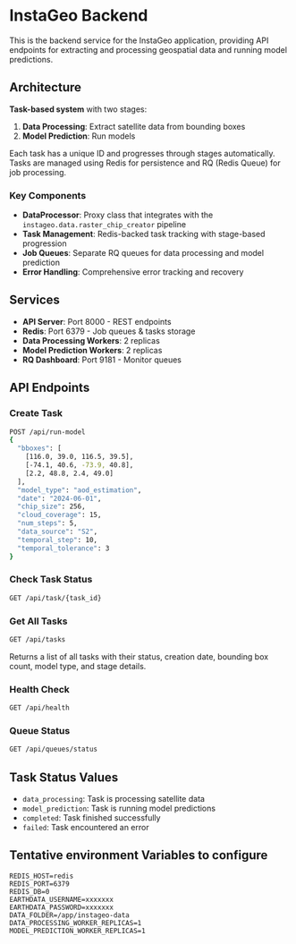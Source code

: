# InstaGeo Backend

This is the backend service for the InstaGeo application, providing API endpoints for extracting and processing geospatial data and running model predictions.

## Architecture

**Task-based system** with two stages:
1. **Data Processing**: Extract satellite data from bounding boxes
2. **Model Prediction**: Run models

Each task has a unique ID and progresses through stages automatically. Tasks are managed using Redis for persistence and RQ (Redis Queue) for job processing.

### Key Components

- **DataProcessor**: Proxy class that integrates with the `instageo.data.raster_chip_creator` pipeline
- **Task Management**: Redis-backed task tracking with stage-based progression
- **Job Queues**: Separate RQ queues for data processing and model prediction
- **Error Handling**: Comprehensive error tracking and recovery


## Services

- **API Server**: Port 8000 - REST endpoints
- **Redis**: Port 6379 - Job queues & tasks storage
- **Data Processing Workers**: 2 replicas
- **Model Prediction Workers**: 2 replicas
- **RQ Dashboard**: Port 9181 - Monitor queues

## API Endpoints

### Create Task
```bash
POST /api/run-model
{
  "bboxes": [
    [116.0, 39.0, 116.5, 39.5],
    [-74.1, 40.6, -73.9, 40.8],
    [2.2, 48.8, 2.4, 49.0]
  ],
  "model_type": "aod_estimation",
  "date": "2024-06-01",
  "chip_size": 256,
  "cloud_coverage": 15,
  "num_steps": 5,
  "data_source": "S2",
  "temporal_step": 10,
  "temporal_tolerance": 3
}
```

### Check Task Status
```bash
GET /api/task/{task_id}
```

### Get All Tasks
```bash
GET /api/tasks
```
Returns a list of all tasks with their status, creation date, bounding box count, model type, and stage details.

### Health Check
```bash
GET /api/health
```

### Queue Status
```bash
GET /api/queues/status
```

## Task Status Values

- `data_processing`: Task is processing satellite data
- `model_prediction`: Task is running model predictions
- `completed`: Task finished successfully
- `failed`: Task encountered an error

## Tentative environment Variables to configure

```env
REDIS_HOST=redis
REDIS_PORT=6379
REDIS_DB=0
EARTHDATA_USERNAME=xxxxxxx
EARTHDATA_PASSWORD=xxxxxxx
DATA_FOLDER=/app/instageo-data
DATA_PROCESSING_WORKER_REPLICAS=1
MODEL_PREDICTION_WORKER_REPLICAS=1
```
